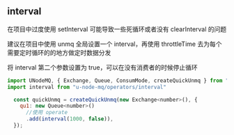 ## interval

在项目中过度使用 setInterval 可能导致一些死循环或者没有 clearInterval 的问题

建议在项目中使用 unmq 全局设置一个 interval，再使用 throttleTime 去为每个需要定时循环的的地方做定时数据分发

将 interval 第二个参数设置为 true，可以在没有消费者的时候停止循环

```javascript
import UNodeMQ, { Exchange, Queue, ConsumMode, createQuickUnmq } from "u-node-mq";
import interval from "u-node-mq/operators/interval"

  const quickUnmq = createQuickUnmq(new Exchange<number>(), {
    qu1: new Queue<number>()
      //使用 operate
      .add(interval(1000, false)),
  });
```
